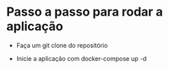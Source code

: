 # Passo a passo para rodar a aplicação


- Faça um git clone do repositório

- Inicie a aplicação com docker-compose up -d


